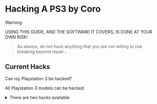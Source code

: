 # Hacking A PS3 by Coro​

> [!WARNING]
> USING THIS GUIDE, AND THE SOFTWARE IT COVERS, IS DONE AT YOUR OWN RISK!

> As always, do not hack anything that you are not willing to risk breaking beyond repair...​

## Current Hacks

Can my Playstation 3 be hacked?

All Playstation 3 models can be hacked.

<details>

<summary>There are two hacks available.</summary>
The first is Custom Firmware (CFW). This is the oldest hack. It patches system files permanently and becomes part of the PS3's operating system software. The Second is PS3Xploit's Homebrew ENabler (HEN). It must be enabled by the user everytime they start the PS3.
</details>